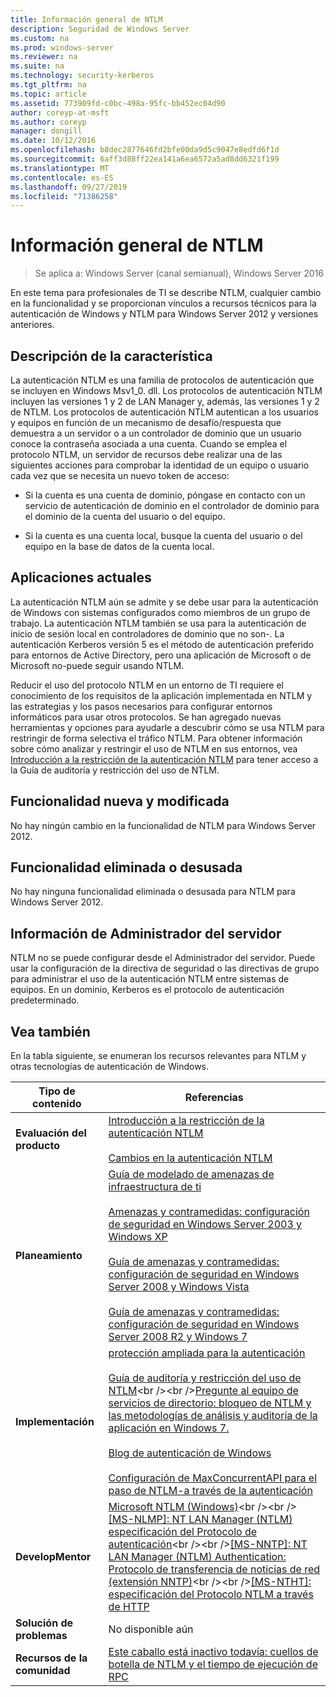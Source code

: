 ```yaml
---
title: Información general de NTLM
description: Seguridad de Windows Server
ms.custom: na
ms.prod: windows-server
ms.reviewer: na
ms.suite: na
ms.technology: security-kerberos
ms.tgt_pltfrm: na
ms.topic: article
ms.assetid: 773909fd-c0bc-498a-95fc-bb452ec04d90
author: coreyp-at-msft
ms.author: coreyp
manager: dongill
ms.date: 10/12/2016
ms.openlocfilehash: b8dec2877646fd2bfe00da9d5c9047e8edfd6f1d
ms.sourcegitcommit: 6aff3d88ff22ea141a6ea6572a5ad8dd6321f199
ms.translationtype: MT
ms.contentlocale: es-ES
ms.lasthandoff: 09/27/2019
ms.locfileid: "71386258"
---
```

# <a name="ntlm-overview"></a>Información general de NTLM

>Se aplica a: Windows Server (canal semianual), Windows Server 2016

En este tema para profesionales de TI se describe NTLM, cualquier cambio en la funcionalidad y se proporcionan vínculos a recursos técnicos para la autenticación de Windows y NTLM para Windows Server 2012 y versiones anteriores.

## <a name="BKMK_OVER"></a>Descripción de la característica
La autenticación NTLM es una familia de protocolos de autenticación que se incluyen en Windows Msv1\_0. dll. Los protocolos de autenticación NTLM incluyen las versiones 1 y 2 de LAN Manager y, además, las versiones 1 y 2 de NTLM. Los protocolos de autenticación NTLM autentican a los usuarios y equipos en función de un mecanismo de desafío\/respuesta que demuestra a un servidor o a un controlador de dominio que un usuario conoce la contraseña asociada a una cuenta. Cuando se emplea el protocolo NTLM, un servidor de recursos debe realizar una de las siguientes acciones para comprobar la identidad de un equipo o usuario cada vez que se necesita un nuevo token de acceso:

-   Si la cuenta es una cuenta de dominio, póngase en contacto con un servicio de autenticación de dominio en el controlador de dominio para el dominio de la cuenta del usuario o del equipo.

-   Si la cuenta es una cuenta local, busque la cuenta del usuario o del equipo en la base de datos de la cuenta local.

## <a name="BKMK_APP"></a>Aplicaciones actuales
La autenticación NTLM aún se admite y se debe usar para la autenticación de Windows con sistemas configurados como miembros de un grupo de trabajo. La autenticación NTLM también se usa para la autenticación de inicio de sesión local en controladores de dominio que no son\-. La autenticación Kerberos versión 5 es el método de autenticación preferido para entornos de Active Directory, pero una aplicación de Microsoft o de Microsoft no\-puede seguir usando NTLM.

Reducir el uso del protocolo NTLM en un entorno de TI requiere el conocimiento de los requisitos de la aplicación implementada en NTLM y las estrategias y los pasos necesarios para configurar entornos informáticos para usar otros protocolos. Se han agregado nuevas herramientas y opciones para ayudarle a descubrir cómo se usa NTLM para restringir de forma selectiva el tráfico NTLM. Para obtener información sobre cómo analizar y restringir el uso de NTLM en sus entornos, vea [Introducción a la restricción de la autenticación NTLM](https://technet.microsoft.com/library/dd560653(v=ws.10).aspx) para tener acceso a la Guía de auditoría y restricción del uso de NTLM.

## <a name="BKMK_NEW"></a>Funcionalidad nueva y modificada
No hay ningún cambio en la funcionalidad de NTLM para Windows Server 2012.

## <a name="BKMK_DEP"></a>Funcionalidad eliminada o desusada
No hay ninguna funcionalidad eliminada o desusada para NTLM para Windows Server 2012.

## <a name="BKMK_INSTALL"></a>Información de Administrador del servidor
NTLM no se puede configurar desde el Administrador del servidor. Puede usar la configuración de la directiva de seguridad o las directivas de grupo para administrar el uso de la autenticación NTLM entre sistemas de equipos. En un dominio, Kerberos es el protocolo de autenticación predeterminado.

## <a name="BKMK_LINKS"></a>Vea también
En la tabla siguiente, se enumeran los recursos relevantes para NTLM y otras tecnologías de autenticación de Windows.

|Tipo de contenido|Referencias|
|--------|-------|
|**Evaluación del producto**|[Introducción a la restricción de la autenticación NTLM](https://technet.microsoft.com/library/dd560653.aspx)<br /><br />[Cambios en la autenticación NTLM](https://technet.microsoft.com/library/dd566199.aspx)|
|**Planeamiento**|[Guía de modelado de amenazas de infraestructura de ti](https://technet.microsoft.com/library/dd941826.aspx)<br /><br />[Amenazas y contramedidas: configuración de seguridad en Windows Server 2003 y Windows XP](https://technet.microsoft.com/library/dd162275.aspx)<br /><br />[Guía de amenazas y contramedidas: configuración de seguridad en Windows Server 2008 y Windows Vista](https://technet.microsoft.com/library/dd349791.aspx)<br /><br />[Guía de amenazas y contramedidas: configuración de seguridad en Windows Server 2008 R2 y Windows 7](https://technet.microsoft.com/library/hh125921.aspx)|
|**Implementación**|[protección ampliada para la autenticación](https://support.microsoft.com/kb/968389)<br /><br />[Guía de auditoría y restricción del uso de NTLM](https://technet.microsoft.com/library/jj865674(v=ws.10).aspx)<br /><br />[Pregunte al equipo de servicios de directorio: bloqueo de NTLM y las metodologías de análisis y auditoría de la aplicación en Windows 7.](https://blogs.technet.com/askds/archive/2009/10/08/ntlm-blocking-and-you-application-analysis-and-auditing-methodologies-in-windows-7.aspx)<br /><br />[Blog de autenticación de Windows](https://blogs.technet.com/authentication/)<br /><br />[Configuración de MaxConcurrentAPI para el paso de NTLM\-a través de la autenticación](https://social.technet.microsoft.com/wiki/contents/articles/9759.configuring-maxconcurrentapi-for-ntlm-pass-through-authentication.aspx)|
|**DevelopMentor**|[Microsoft NTLM \(Windows\)](https://msdn.microsoft.com/library/aa378749(VS.85).aspx)<br /><br />[\[MS\-NLMP\]: NT LAN Manager \(NTLM\) especificación del Protocolo de autenticación](https://msdn.microsoft.com/library/cc236621(PROT.10).aspx)<br /><br />[\[MS\-NNTP\]: NT LAN Manager \(NTLM\) Authentication: Protocolo de transferencia de noticias de red \(extensión NNTP\)](https://msdn.microsoft.com/library/cc236774(PROT.10).aspx)<br /><br />[\[MS\-NTHT\]: especificación del Protocolo NTLM a través de HTTP](https://msdn.microsoft.com/library/cc237488(PROT.10).aspx)|
|**Solución de problemas**|No disponible aún|
|**Recursos de la comunidad**|[Este caballo está inactivo todavía: cuellos de botella de NTLM y el tiempo de ejecución de RPC](http://blogs.technet.com/b/askds/archive/2011/09/15/is-this-horse-dead-yet-ntlm-bottlenecks-and-the-rpc-runtime.aspx)|



